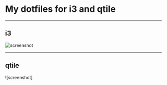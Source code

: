 # My dotfiles for i3 and qtile
___

## i3

![screenshot](/home/azadahmadi/Immagini/sc1.png)

___

## qtile

![screenshot]